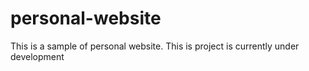 # personal-website
This is a sample of personal website. This is project is currently under development
